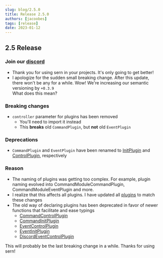 ```yaml
---
slug: blog/2.5.0
title: Release 2.5.0
authors: [jacoobes]
tags: [release]
date: 2023-01-12
---
```


## 2.5 Release

### Join our [discord](https://sern.dev/discord) <br />

- Thank you for using sern in your projects. It's only going to get better!
- I apologize for the sudden small breaking change. After this update, there won't be any for a while.
  Wow! We're increasing our semantic versioning by `+0.3.9` <br />
  What does this mean?

### Breaking changes

- `controller` parameter for plugins has been removed
  - You'll need to import it instead
  - This **breaks** old `CommandPlugin`, but **not** old `EventPlugin`

### Deprecations

- `CommandPlugin` and `EventPlugin` have been renamed to [InitPlugin](/v3/api/interfaces/initplugin) and [ControlPlugin](/v3/api/interfaces/controlplugin), respectively

### Reason

- The naming of plugins was getting too complex. For example, plugin naming evolved into CommandModuleCommandPlugin, CommandModuleEventPlugin and more.
- I realize that this affects all plugins. I have updated all [plugins](https://github.com/sern-handler/awesome-plugins/pull/68) to match these changes
- The old way of declaring plugins has been deprecated in favor of newer functions that facilitate and ease typings
  - [CommandControlPlugin](/v3/api/functions/commandcontrolplugin)
  - [CommandInitPlugin](/v3/api/functions/commandinitplugin)
  - [EventControlPlugin](/v3/api/functions/eventcontrolplugin)
  - [EventInitPlugin](/v3/api/functions/eventinitplugin)
  - [DiscordEventControlPlugin](/v3/api/functions/discordeventcontrolplugin)

This will probably be the last breaking change in a while. Thanks for using sern!
